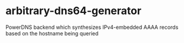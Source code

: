 # arbitrary-dns64-generator
PowerDNS backend which synthesizes IPv4-embedded AAAA records based on the hostname being queried
